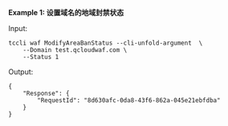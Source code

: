 **Example 1: 设置域名的地域封禁状态**



Input: 

```
tccli waf ModifyAreaBanStatus --cli-unfold-argument  \
    --Domain test.qcloudwaf.com \
    --Status 1
```

Output: 
```
{
    "Response": {
        "RequestId": "8d630afc-0da8-43f6-862a-045e21ebfdba"
    }
}
```

